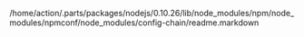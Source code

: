 /home/action/.parts/packages/nodejs/0.10.26/lib/node_modules/npm/node_modules/npmconf/node_modules/config-chain/readme.markdown